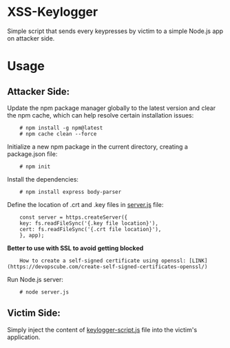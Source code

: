 # XSS-Keylogger
Simple script that sends every keypresses by victim to a simple Node.js app on attacker side.

# Usage
## Attacker Side:

Update the npm package manager globally to the latest version and clear the npm cache, which can help resolve certain installation issues:

        # npm install -g npm@latest
        # npm cache clean --force

Initialize a new npm package in the current directory, creating a package.json file:

        # npm init

Install the dependencies:

        # npm install express body-parser

Define the location of .crt and .key files in [server.js](server.js) file:

        const server = https.createServer({
        key: fs.readFileSync('{.key file location}'),
        cert: fs.readFileSync('{.crt file location}'),
        }, app);

**Better to use with SSL to avoid getting blocked**

        How to create a self-signed certificate using openssl: [LINK](https://devopscube.com/create-self-signed-certificates-openssl/) 

Run Node.js server:

        # node server.js

## Victim Side:

Simply inject the content of [keylogger-script.js](keylogger-script.js) file into the victim's application.
